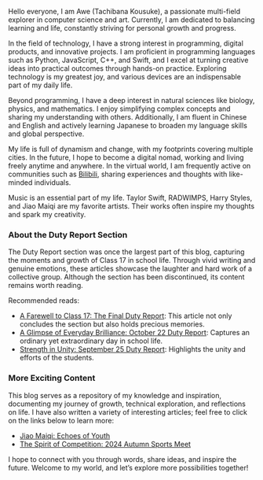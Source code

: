 Hello everyone, I am Awe (Tachibana Kousuke), a passionate multi-field explorer in computer science and art. Currently, I am dedicated to balancing learning and life, constantly striving for personal growth and progress.

In the field of technology, I have a strong interest in programming, digital products, and innovative projects. I am proficient in programming languages such as Python, JavaScript, C++, and Swift, and I excel at turning creative ideas into practical outcomes through hands-on practice. Exploring technology is my greatest joy, and various devices are an indispensable part of my daily life.

Beyond programming, I have a deep interest in natural sciences like biology, physics, and mathematics. I enjoy simplifying complex concepts and sharing my understanding with others. Additionally, I am fluent in Chinese and English and actively learning Japanese to broaden my language skills and global perspective.

My life is full of dynamism and change, with my footprints covering multiple cities. In the future, I hope to become a digital nomad, working and living freely anytime and anywhere. In the virtual world, I am frequently active on communities such as [Bilibili](https://space.bilibili.com/1323299604), sharing experiences and thoughts with like-minded individuals.

Music is an essential part of my life. Taylor Swift, RADWIMPS, Harry Styles, and Jiao Maiqi are my favorite artists. Their works often inspire my thoughts and spark my creativity.

### About the Duty Report Section

The Duty Report section was once the largest part of this blog, capturing the moments and growth of Class 17 in school life. Through vivid writing and genuine emotions, these articles showcase the laughter and hard work of a collective group. Although the section has been discontinued, its content remains worth reading.

Recommended reads:

- [A Farewell to Class 17: The Final Duty Report](https://tachibana-kousuke.github.io/2024/12/31/17班的最后一篇值日报告/): This article not only concludes the section but also holds precious memories.
- [A Glimpse of Everyday Brilliance: October 22 Duty Report](https://tachibana-kousuke.github.io/2024/10/22/10月22日值日报告/): Captures an ordinary yet extraordinary day in school life.
- [Strength in Unity: September 25 Duty Report](https://tachibana-kousuke.github.io/2024/09/25/9月25日值日报告/): Highlights the unity and efforts of the students.

### More Exciting Content

This blog serves as a repository of my knowledge and inspiration, documenting my journey of growth, technical exploration, and reflections on life. I have also written a variety of interesting articles; feel free to click on the links below to learn more:

- [Jiao Maiqi: Echoes of Youth](https://tachibana-kousuke.github.io/2025/01/01/焦迈奇-我曾是少年/)
- [The Spirit of Competition: 2024 Autumn Sports Meet](https://tachibana-kousuke.github.io/2024/10/27/2024年秋季校运会/)

I hope to connect with you through words, share ideas, and inspire the future. Welcome to my world, and let’s explore more possibilities together!
